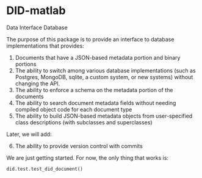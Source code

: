 # DID-matlab
Data Interface Database

The purpose of this package is to provide an interface to database implementations that provides:

1. Documents that have a JSON-based metadata portion and binary portions
2. The ability to switch among various database implementations (such as Postgres, MongoDB, sqlite, a custom system, or new systems) without changing the API.
3. The ability to enforce a schema on the metadata portion of the documents
4. The ability to search document metadata fields without needing compiled object code for each document type
5. The ability to build JSON-based metadata objects from user-specified class descriptions (with subclasses and superclasses)

Later, we will add:

6. The ability to provide version control with commits




We are just getting started. For now, the only thing that works is:

```
did.test.test_did_document()
```

